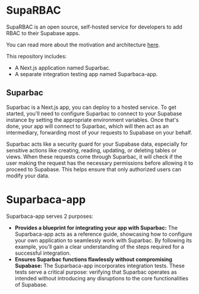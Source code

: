 # SupaRBAC

SupaRBAC is an open source, self-hosted service for developers to add RBAC to their Supabase apps.

You can read more about the motivation and architecture [here](https://supatable.com/suparbac).

This repository includes:

* A Next.js application named Suparbac.
* A separate integration testing app named Suparbaca-app.

## Suparbac

Suparbac is a Next.js app, you can deploy to a hosted service. To get started, you'll need to configure Suparbac to connect to your Supabase instance by setting the appropriate environment variables. Once that's done, your app will connect to Suparbac, which will then act as an intermediary, forwarding most of your requests to Supabase on your behalf.

Suparbac acts like a security guard for your Supabase data, especially for sensitive actions like creating, reading, updating, or deleting tables or views. When these requests come through Suparbac, it will check if the user making the request has the necessary permissions before allowing it to proceed to Supabase. This helps ensure that only authorized users can modify your data.

# Suparbaca-app

Suparbaca-app serves 2 purposes:

* **Provides a blueprint for integrating your app with Suparbac:** The Suparbaca-app acts as a reference guide, showcasing how to configure your own application to seamlessly work with Suparbac. By following its example, you'll gain a clear understanding of the steps required for a successful integration.
* **Ensures Suparbac functions flawlessly without compromising Supabase:** The Suparbaca-app incorporates integration tests. These tests serve a critical purpose: verifying that Suparbac operates as intended without introducing any disruptions to the core functionalities of Supabase. 
